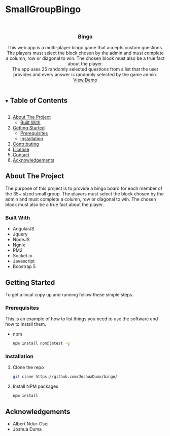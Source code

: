 # SmallGroupBingo
<!--
*** Thanks for checking out the Best-README-Template. If you have a suggestion
*** that would make this better, please fork the repo and create a pull request
*** or simply open an issue with the tag "enhancement".
*** Thanks again! Now go create something AMAZING! :D
***
***
***
*** To avoid retyping too much info. Do a search and replace for the following:
*** github_username, repo_name, twitter_handle, email, project_title, project_description
-->



<!-- PROJECT SHIELDS -->
<!--
*** I'm using markdown "reference style" links for readability.
*** Reference links are enclosed in brackets [ ] instead of parentheses ( ).
*** See the bottom of this document for the declaration of the reference variables
*** for contributors-url, forks-url, etc. This is an optional, concise syntax you may use.
*** https://www.markdownguide.org/basic-syntax/#reference-style-links
-->

<!-- PROJECT LOGO -->
<br />
<p align="center">

  <h3 align="center">Bingo</h3>

  <p align="center">
    This web app is a multi-player bingo game that accepts custom questions. The players must select the block chosen by the admin and must complete a column, row or diagonal to win. The chosen blook must also be a true fact about the player.
    <br />
    The app uses 25 randomly selected questions from a list that the user provides and every answer is randomly selected by the game admin.
      <br />
    <a href="https://bingo.joshuaduma.ca">View Demo</a>
  </p>
</p>

<!-- TABLE OF CONTENTS -->
<details open="open">
  <summary><h2 style="display: inline-block">Table of Contents</h2></summary>
  <ol>
    <li>
      <a href="#about-the-project">About The Project</a>
      <ul>
        <li><a href="#built-with">Built With</a></li>
      </ul>
    </li>
    <li>
      <a href="#getting-started">Getting Started</a>
      <ul>
        <li><a href="#prerequisites">Prerequisites</a></li>
        <li><a href="#installation">Installation</a></li>
      </ul>
    </li>
    <li><a href="#contributing">Contributing</a></li>
    <li><a href="#license">License</a></li>
    <li><a href="#contact">Contact</a></li>
    <li><a href="#acknowledgements">Acknowledgements</a></li>
  </ol>
</details>



<!-- ABOUT THE PROJECT -->
## About The Project

The purpose of this project is to provide a bingo board for each member of the 35+ sized small group. The players must select the block chosen by the admin and must complete a column, row or diagonal to win. The chosen blook must also be a true fact about the player. 

### Built With

* []()AngularJS
* []()Jquery
* []()NodeJS
* []()Ngnix
* []()PM2 
* []()Socket.io
* []()Javascript
* []()Boostrap 5


<!-- GETTING STARTED -->
## Getting Started

To get a local copy up and running follow these simple steps.

### Prerequisites

This is an example of how to list things you need to use the software and how to install them.
* npm
  ```sh
  npm install npm@latest -g
  ```

### Installation

1. Clone the repo
   ```sh
   git clone https://github.com/JoshuaDuma/bingo/
   ```
2. Install NPM packages
   ```sh
   npm install
   ```

<!-- ACKNOWLEDGEMENTS -->
## Acknowledgements

* []() Albert Ndur-Osei
* []() Joshua Duma

